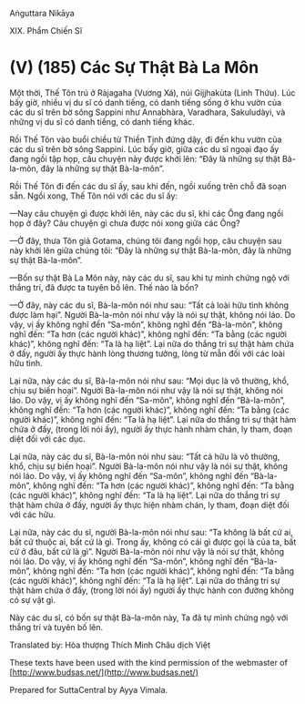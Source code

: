 Aṅguttara Nikāya

XIX. Phẩm Chiến Sĩ

# (V) (185) Các Sự Thật Bà La Môn

Một thời, Thế Tôn trú ở Ràjagaha (Vương Xá), núi Gijjhakùta (Linh Thứu). Lúc bấy giờ, nhiều vị du sĩ có danh tiếng, có danh tiếng sống ở khu vườn của các du sĩ trên bờ sông Sappini như Annabhàra, Varadhara, Sakuludàyi, và những vị du sĩ có danh tiếng, có danh tiếng khác.

Rồi Thế Tôn vào buổi chiều từ Thiền Tịnh đứng dậy, đi đến khu vườn của các du sĩ trên bờ sông Sappini. Lúc bấy giờ, giữa các du sĩ ngoại đạo ấy đang ngồi tập họp, câu chuyện này được khởi lên: “Ðây là những sự thật Bà-la-môn, đây là những sự thật Bà-la-môn”.

Rồi Thế Tôn đi đến các du sĩ ấy, sau khi đến, ngồi xuống trên chỗ đã soạn sẵn. Ngồi xong, Thế Tôn nói với các du sĩ ấy:

—Nay câu chuyện gì được khởi lên, này các du sĩ, khi các Ông đang ngồi họp ở đây? Câu chuyện gì chưa được nói xong giữa các Ông?

—Ở đây, thưa Tôn giả Gotama, chúng tôi đang ngồi họp, câu chuyện sau này khởi lên giữa chúng tôi: “Ðây là những sự thật Bà-la-môn, đây là những sự thật Bà-la-môn”.

—Bốn sự thật Bà La Môn này, này các du sĩ, sau khi tự mình chứng ngộ với thắng trí, đã được ta tuyên bố lên. Thế nào là bốn?

—Ở đây, này các du sĩ, Bà-la-môn nói như sau: “Tất cả loài hữu tình không được làm hại”. Người Bà-la-môn nói như vậy là nói sự thật, không nói láo. Do vậy, vị ấy không nghĩ đến “Sa-môn”, không nghĩ đến “Bà-la-môn”, không nghĩ đến: “Ta hơn (các người khác)”, không nghĩ đến: “Ta bằng (các người khác)”, không nghĩ đến: “Ta là hạ liệt”. Lại nữa do thắng tri sự thật hàm chứa ở đấy, người ấy thực hành lòng thương tưởng, lòng từ mẫn đối với các loài hữu tình.

Lại nữa, này các du sĩ, Bà-la-môn nói như sau: “Mọi dục là vô thường, khổ, chịu sự biến hoại”. Người Bà-la-môn nói như vậy là nói sự thật, không nói láo. Do vậy, vị ấy không nghĩ đến “Sa-môn”, không nghĩ đến “Bà-la-môn”, không nghĩ đến: “Ta hơn (các người khác)”, không nghĩ đến: “Ta bằng (các người khác)”, không nghĩ đến: “Ta là hạ liệt”. Lại nữa do thắng tri sự thật hàm chứa ở đấy, (trong lời nói ấy), người ấy thực hành nhàm chán, ly tham, đoạn diệt đối với các dục.

Lại nữa, này các du sĩ, Bà-la-môn nói như sau: “Tất cả hữu là vô thường, khổ, chịu sự biến hoại”. Người Bà-la-môn nói như vậy là nói sự thật, không nói láo. Do vậy, vị ấy không nghĩ đến “Sa-môn”, không nghĩ đến “Bà-la-môn”, không nghĩ đến: “Ta hơn (các người khác)”, không nghĩ đến: “Ta bằng (các người khác)”, không nghĩ đến: “Ta là hạ liệt”. Lại nữa do thắng tri sự thật hàm chứa ở đấy, người ấy thực hiện nhàm chán, ly tham, đoạn diệt đối với các hữu.

Lại nữa, này các du sĩ, người Bà-la-môn nói như sau: “Ta không là bất cứ ai, bất cứ thuộc ai, bất cứ là gì. Trong ấy, không có cái gì được gọi là của ta, bất cứ ở đâu, bất cứ là gì”. Người Bà-la-môn nói như vậy là nói sự thật, không nói láo. Do vậy, vị ấy không nghĩ đến “Sa-môn”, không nghĩ đến “Bà-la-môn”, không nghĩ đến: “Ta hơn (các người khác)”, không nghĩ đến: “Ta bằng (các người khác)”, không nghĩ đến: “Ta là hạ liệt”. Lại nữa do thắng tri sự thật hàm chứa ở đấy, (trong lời nói ấy) người ấy thực hành con đường không có sự vật gì.

Này các du sĩ, có bốn sự thật Bà-la-môn này, Ta đã tự mình chứng ngộ với thắng trí và tuyên bố lên.

Translated by: Hòa thượng Thích Minh Châu dịch Việt

These texts have been used with the kind permission of the webmaster of [http://www.budsas.net/](http://www.budsas.net/)

Prepared for SuttaCentral by Ayya Vimala.